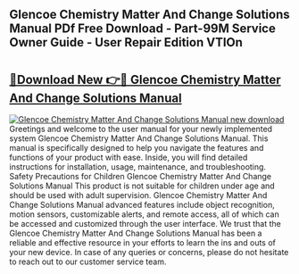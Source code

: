 ## Glencoe Chemistry Matter And Change Solutions Manual PDf Free Download - Part-99M Service Owner Guide - User Repair Edition VTIOn

# <h2><a href="http://bc38286.oget.top/?id=Glencoe+Chemistry+Matter+And+Change+Solutions+Manual">🔗Download New 👉🔴 Glencoe Chemistry Matter And Change Solutions Manual</a></h2>

[![Glencoe Chemistry Matter And Change Solutions Manual new download](https://i.imgur.com/5g1atiW.png)](http://bc38286.oget.top/?id=Glencoe+Chemistry+Matter+And+Change+Solutions+Manual)
Greetings and welcome to the user manual for your newly implemented system Glencoe Chemistry Matter And Change Solutions Manual. This manual is specifically designed to help you navigate the features and functions of your product with ease. Inside, you will find detailed instructions for installation, usage, maintenance, and troubleshooting. Safety Precautions for Children Glencoe Chemistry Matter And Change Solutions Manual This product is not suitable for children under age and should be used with adult supervision. Glencoe Chemistry Matter And Change Solutions Manual advanced features include object recognition, motion sensors, customizable alerts, and remote access, all of which can be accessed and customized through the user interface. We trust that the Glencoe Chemistry Matter And Change Solutions Manual has been a reliable and effective resource in your efforts to learn the ins and outs of your new device. In case of any queries or concerns, please do not hesitate to reach out to our customer service team.
